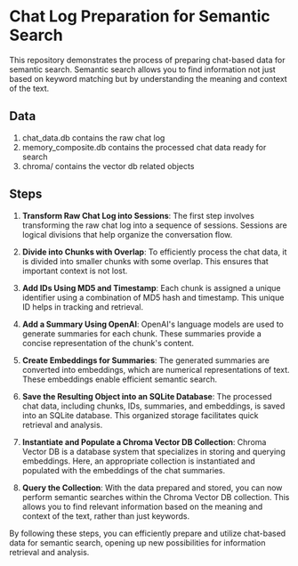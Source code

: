 # Chat Log Preparation for Semantic Search

This repository demonstrates the process of preparing chat-based data for semantic search. Semantic search allows you to find information not just based on keyword matching but by understanding the meaning and context of the text.

## Data

1. chat_data.db contains the raw chat log
2. memory_composite.db contains the processed chat data ready for search
3. chroma/ contains the vector db related objects

## Steps

1. **Transform Raw Chat Log into Sessions**: The first step involves transforming the raw chat log into a sequence of sessions. Sessions are logical divisions that help organize the conversation flow.

2. **Divide into Chunks with Overlap**: To efficiently process the chat data, it is divided into smaller chunks with some overlap. This ensures that important context is not lost.

3. **Add IDs Using MD5 and Timestamp**: Each chunk is assigned a unique identifier using a combination of MD5 hash and timestamp. This unique ID helps in tracking and retrieval.

4. **Add a Summary Using OpenAI**: OpenAI's language models are used to generate summaries for each chunk. These summaries provide a concise representation of the chunk's content.

5. **Create Embeddings for Summaries**: The generated summaries are converted into embeddings, which are numerical representations of text. These embeddings enable efficient semantic search.

6. **Save the Resulting Object into an SQLite Database**: The processed chat data, including chunks, IDs, summaries, and embeddings, is saved into an SQLite database. This organized storage facilitates quick retrieval and analysis.

7. **Instantiate and Populate a Chroma Vector DB Collection**: Chroma Vector DB is a database system that specializes in storing and querying embeddings. Here, an appropriate collection is instantiated and populated with the embeddings of the chat summaries.

8. **Query the Collection**: With the data prepared and stored, you can now perform semantic searches within the Chroma Vector DB collection. This allows you to find relevant information based on the meaning and context of the text, rather than just keywords.

By following these steps, you can efficiently prepare and utilize chat-based data for semantic search, opening up new possibilities for information retrieval and analysis.
